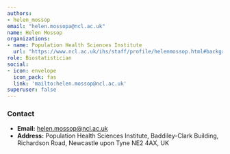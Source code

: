 ```yaml
---
authors:
- helen_mossop
email: "helen.mossopa@ncl.ac.uk"
name: Helen Mossop
organizations:
- name: Population Health Sciences Institute
  url: "https://www.ncl.ac.uk/ihs/staff/profile/helenmossop.html#background"
role: Biostatistician
social:
- icon: envelope
  icon_pack: fas
  link: 'mailto:helen.mossop@ncl.ac.uk'
superuser: false
---
```


### Contact

- __Email:__ [helen.mossop@ncl.ac.uk](mailto:helen.mossop@ncl.ac.uk)
- __Address:__ Population Health Sciences Institute, Baddiley-Clark Building, Richardson Road, Newcastle upon Tyne NE2 4AX, UK
